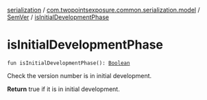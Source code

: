 [serialization](../../index.md) / [com.twopointsexposure.common.serialization.model](../index.md) / [SemVer](index.md) / [isInitialDevelopmentPhase](./is-initial-development-phase.md)

# isInitialDevelopmentPhase

`fun isInitialDevelopmentPhase(): `[`Boolean`](https://kotlinlang.org/api/latest/jvm/stdlib/kotlin/-boolean/index.html)

Check the version number is in initial development.

**Return**
true if it is in initial development.

